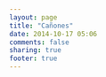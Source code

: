```yaml
---
layout: page
title: "Cañones"
date: 2014-10-17 05:06
comments: false
sharing: true
footer: true
---
```


